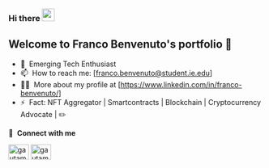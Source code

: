 ### Hi there <a href="https://www.gautamkrishnar.com/"><img src="https://media.giphy.com/media/hvRJCLFzcasrR4ia7z/giphy.gif" width="25px"></a>

## Welcome to Franco Benvenuto's portfolio :man:

- 🔭 &nbsp;Emerging Tech Enthusiast
- 📫 &nbsp;How to reach me: [franco.benvenuto@student.ie.edu]
- 👨‍💻 &nbsp;More about my profile at [https://www.linkedin.com/in/franco-benvenuto/]
- ⚡ &nbsp;Fact: NFT Aggregator | Smartcontracts | Blockchain | Cryptocurrency Advocate | :pencil2: 

🔗 &nbsp;**Connect with me**

<a href="https://twitter.com/francobenve" target="blank"><img align="center" src="https://raw.githubusercontent.com/rahuldkjain/github-profile-readme-generator/master/src/images/icons/Social/twitter.svg" alt="gautamkrishnar" height="30" width="40" /></a>
<a href="https://www.linkedin.com/in/franco-benvenuto/" target="blank"><img align="center" src="https://raw.githubusercontent.com/rahuldkjain/github-profile-readme-generator/master/src/images/icons/Social/linked-in-alt.svg" alt="gautamkrishnar" height="30" width="40" /></a>
